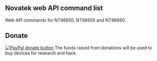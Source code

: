 ## Novatek web API command list
Web API commands for NT96650, NT96655 and NT96660.
## Donate
<span class="badge-paypal"><a href="https://www.paypal.com/cgi-bin/webscr?cmd=_donations&business=cardvdsale%40gmail%2ecom&lc=GB&item_name=Action%20camera%20research&no_note=0&currency_code=USD&bn=PP%2dDonationsBF%3abtn_donate_SM%2egif%3aNonHostedGuest"><img src="https://www.paypalobjects.com/en_GB/i/btn/btn_donate_LG.gif" alt="PayPal donate button" /></a></span>
The funds raised from donations will be used to buy devices for research and hack.

